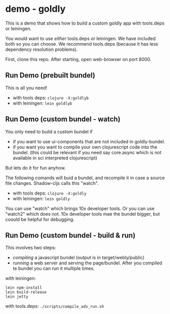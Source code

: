# demo - goldly

This is a demo that shows how to build a custom goldly app
with tools.deps or leiningen.

You would want to use *either* tools.deps *or* leiningen.
We have included both so you can choose.
We recommend tools.deps (because it has less dependency resolution problems).

First, clone this repo.
After starting, open web-browser on port 8000.


## Run Demo (prebuilt bundel)

This is all you need!

- with tools deps: `clojure -X:goldlyb`
- with leiningen: `lein goldlyb`

## Run Demo (custom bundel - watch)

You only need to build a custom bundel if
- if you want to use ui-components that are not included in goldly-bundel.
- if you want you want to compile your own clojurescript code into the bundel.
  (this could be relevant if you need say core.async which is not available in 
  sci interpreted clojurescript)

But lets do it for fun anyhow.

The following comands will buid a bundel, and recompile it in case a source file
changes. Shadow-cljs calls this "watch".

- with tools deps: `clojure -X:goldly`
- with leiningen: `lein goldly`

You can use "watch" which brings 10x developer tools.
Or you can use "watch2" which does not. 10x developer tools mae the bundel bigger,
but coould be helpful for debugging.

## Run Demo (custom bundel - build & run)

This involves two steps:
- *compiling* a javascript bundel (output is in target/webly/public)
- *running* a web server and serving the page/bundel. 
  After you compiled te bundel you can run it multiple times.  

with leiningen:
```
lein npm-install
lein build-release
lein jetty
```

with tools.deps: `./scripts/compile_adv_run.sh`
